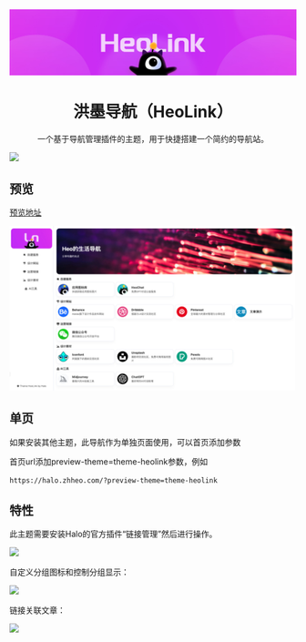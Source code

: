 <div align="center">
    <a href="https://halo.zhheo.com/" target="_blank" rel="noopener noreferrer">
        <img src="/imgs/st.jpg" alt="icon"/>
    </a>
    <h1 align="center">洪墨导航（HeoLink）</h1>
    <span>一个基于导航管理插件的主题，用于快捷搭建一个简约的导航站。</span>
    <br>
    <span></span>
</div>

![](https://github.com/user-attachments/assets/87b32ef2-7d73-42a0-9767-c8e42063b548)

## 预览

[预览地址](https://halo.zhheo.com/)

![](/imgs/quickshot.jpg)

## 单页

如果安装其他主题，此导航作为单独页面使用，可以首页添加参数

首页url添加preview-theme=theme-heolink参数，例如

`https://halo.zhheo.com/?preview-theme=theme-heolink`

## 特性

此主题需要安装Halo的官方插件“链接管理”然后进行操作。

![](https://img.zhheo.com/i/2024/05/27/66540be183142.webp)

自定义分组图标和控制分组显示：

![](https://img.zhheo.com/i/2024/05/27/66540c31be796.webp)

链接关联文章：

![](https://img.zhheo.com/i/2024/05/27/66540c7029c2f.webp)
